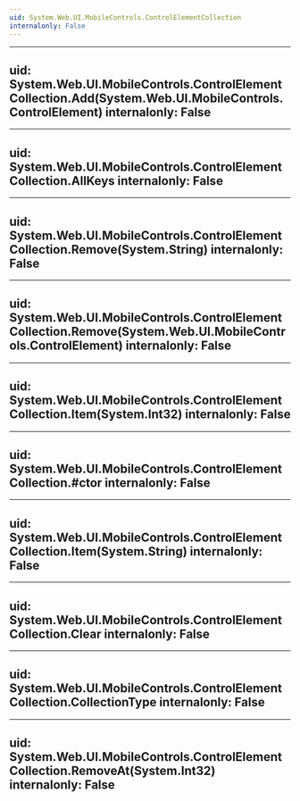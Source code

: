 ```yaml
---
uid: System.Web.UI.MobileControls.ControlElementCollection
internalonly: False
---
```


---
uid: System.Web.UI.MobileControls.ControlElementCollection.Add(System.Web.UI.MobileControls.ControlElement)
internalonly: False
---

---
uid: System.Web.UI.MobileControls.ControlElementCollection.AllKeys
internalonly: False
---

---
uid: System.Web.UI.MobileControls.ControlElementCollection.Remove(System.String)
internalonly: False
---

---
uid: System.Web.UI.MobileControls.ControlElementCollection.Remove(System.Web.UI.MobileControls.ControlElement)
internalonly: False
---

---
uid: System.Web.UI.MobileControls.ControlElementCollection.Item(System.Int32)
internalonly: False
---

---
uid: System.Web.UI.MobileControls.ControlElementCollection.#ctor
internalonly: False
---

---
uid: System.Web.UI.MobileControls.ControlElementCollection.Item(System.String)
internalonly: False
---

---
uid: System.Web.UI.MobileControls.ControlElementCollection.Clear
internalonly: False
---

---
uid: System.Web.UI.MobileControls.ControlElementCollection.CollectionType
internalonly: False
---

---
uid: System.Web.UI.MobileControls.ControlElementCollection.RemoveAt(System.Int32)
internalonly: False
---

